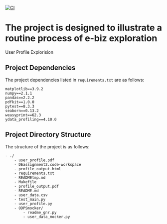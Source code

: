 [![CI](https://github.com/nogibjj/SamDEmini2/actions/workflows/ci.yml/badge.svg)](https://github.com/nogibjj/SamDEmini2/actions/workflows/ci.yml)

# **The project is designed to illustrate a routine process of e-biz exploration**


User Profile Explorision



## Project Dependencies
The project dependencies listed in `requirements.txt` are as follows:

```text
matplotlib==3.9.2
numpy==2.1.1
pandas==2.2.2
pdfkit==1.0.0
pytest==8.3.3
seaborn==0.13.2
weasyprint==62.3
ydata_profiling==4.10.0
```

## Project Directory Structure
The structure of the project is as follows:

```text
- ./
    - user_profile.pdf
    - DEassignment2.code-workspace
    - profile_output.html
    - requirements.txt
    - READMEtmp.md
    - Makefile
    - profile_output.pdf
    - README.md
    - user_data.csv
    - test_main.py
    - user_profile.py
    - ODPSmocker/
        - readme_gnr.py
        - user_data_mocker.py
```